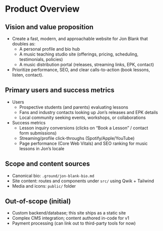 # Product Overview

## Vision and value proposition

- Create a fast, modern, and approachable website for Jon Blank that doubles as:
  - A personal profile and bio hub
  - A music teaching studio site (offerings, pricing, scheduling, testimonials, policies)
  - A music distribution portal (releases, streaming links, EPK, contact)
- Prioritize performance, SEO, and clear calls-to-action (book lessons, listen, contact).

## Primary users and success metrics

- Users
  - Prospective students (and parents) evaluating lessons
  - Fans and industry contacts looking up Jon’s releases and EPK details
  - Local community seeking events, workshops, or collaborations
- Success metrics
  - Lesson inquiry conversions (clicks on “Book a Lesson” / contact form submissions)
  - Streaming/profile click-throughs (Spotify/Apple/YouTube)
  - Page performance (Core Web Vitals) and SEO ranking for music lessons in Jon’s locale

## Scope and content sources

- Canonical bio: `.ground/jon-blank-bio.md`
- Site content: routes and components under `src/` using Qwik + Tailwind
- Media and icons: `public/` folder

## Out-of-scope (initial)

- Custom backend/database; this site ships as a static site
- Complex CMS integration; content authored in-code for v1
- Payment processing (can link out to third-party tools for now)
